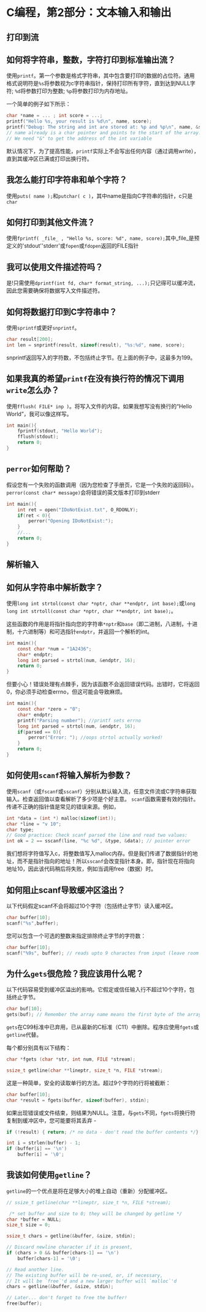 # C编程，第2部分：文本输入和输出

## 打印到流

## 如何将字符串，整数，字符打印到标准输出流？

使用`printf`。第一个参数是格式字符串，其中包含要打印的数据的占位符。通用格式说明符是`%s`将参数视为c字符串指针，保持打印所有字符，直到达到NULL字符; `%d`将参数打印为整数; `%p`将参数打印为内存地址。

一个简单的例子如下所示：

```c
char *name = ... ; int score = ...;
printf("Hello %s, your result is %d\n", name, score);
printf("Debug: The string and int are stored at: %p and %p\n", name, &score );
// name already is a char pointer and points to the start of the array. 
// We need "&" to get the address of the int variable
```

默认情况下，为了提高性能，`printf`实际上不会写出任何内容（通过调用write），直到其缓冲区已满或打印出换行符。

## 我怎么能打印字符串和单个字符？

使用`puts( name );`和`putchar( c )`，其中name是指向C字符串的指针，c只是`char`

## 如何打印到其他文件流？

使用`fprintf( _file_ , "Hello %s, score: %d", name, score);`其中_file_是预定义的'stdout''stderr'或`fopen`或`fdopen`返回的FILE指针

## 我可以使用文件描述符吗？

是!只需使用`dprintf(int fd, char* format_string, ...);`只记得可以缓冲流，因此您需要确保将数据写入文件描述符。

## 如何将数据打印到C字符串中？

使用`sprintf`或更好`snprintf`。

```c
char result[200];
int len = snprintf(result, sizeof(result), "%s:%d", name, score);
```

snprintf返回写入的字符数，不包括终止字节。在上面的例子中，这最多为199。

## 如果我真的希望`printf`在没有换行符的情况下调用`write`怎么办？

使用`fflush( FILE* inp )`。将写入文件的内容。如果我想写没有换行的“Hello World”，我可以像这样写。

```c
int main(){
    fprintf(stdout, "Hello World");
    fflush(stdout);
    return 0;
}
```

## `perror`如何帮助？

假设您有一个失败的函数调用（因为您检查了手册页，它是一个失败的返回码）。 `perror(const char* message)`会将错误的英文版本打印到stderr

```c
int main(){
    int ret = open("IDoNotExist.txt", O_RDONLY);
    if(ret < 0){
        perror("Opening IDoNotExist:");
    }
    //...
    return 0;
}
```

## 解析输入

## 如何从字符串中解析数字？

使用`long int strtol(const char *nptr, char **endptr, int base);`或`long long int strtoll(const char *nptr, char **endptr, int base);`。

这些函数的作用是将指针指向您的字符串`*nptr`和`base`（即二进制，八进制，十进制，十六进制等）和可选指针`endptr`，并返回一个解析的int。

```c
int main(){
    const char *num = "1A2436";
    char* endptr;
    long int parsed = strtol(num, &endptr, 16);
    return 0;
}
```

但要小心！错误处理有点棘手，因为该函数不会返回错误代码。出错时，它将返回0，你必须手动检查errno，但这可能会导致麻烦。

```c
int main(){
    const char *zero = "0";
    char* endptr;
    printf("Parsing number"); //printf sets errno
    long int parsed = strtol(num, &endptr, 16);
    if(parsed == 0){
        perror("Error: "); //oops strtol actually worked!
    }
    return 0;
}
```

## 如何使用`scanf`将输入解析为参数？

使用`scanf`（或`fscanf`或`sscanf`）分别从默认输入流，任意文件流或C字符串获取输入。检查返回值以查看解析了多少项是个好主意。 `scanf`函数需要有效的指针。传递不正确的指针值是常见的错误来源。例如，

```c
int *data = (int *) malloc(sizeof(int));
char *line = "v 10";
char type;
// Good practice: Check scanf parsed the line and read two values:
int ok = 2 == sscanf(line, "%c %d", &type, &data); // pointer error
```

我们想将字符值写入c，将整数值写入malloc内存。但是我们传递了数据指针的地址，而不是指针指向的地址！所以`sscanf`会改变指针本身。即，指针现在将指向地址10，因此该代码稍后将失败，例如当调用free（数据）时。

## 如何阻止scanf导致缓冲区溢出？

以下代码假定scanf不会将超过10个字符（包括终止字节）读入缓冲区。

```c
char buffer[10];
scanf("%s",buffer);
```

您可以包含一个可选的整数来指定排除终止字节的字符数：

```c
char buffer[10];
scanf("%9s", buffer); // reads upto 9 charactes from input (leave room for the 10th byte to be the terminating byte)
```

## 为什么`gets`很危险？我应该用什么呢？

以下代码容易受到缓冲区溢出的影响。它假定或信任输入行不超过10个字符，包括终止字节。

```c
char buf[10];
gets(buf); // Remember the array name means the first byte of the array
```

`gets`在C99标准中已弃用，已从最新的C标准（C11）中删除。程序应使用`fgets`或`getline`代替。

每个都分别具有以下结构：

```c
char *fgets (char *str, int num, FILE *stream); 

ssize_t getline(char **lineptr, size_t *n, FILE *stream);
```

这是一种简单，安全的读取单行的方法。超过9个字符的行将被截断：

```c
char buffer[10];
char *result = fgets(buffer, sizeof(buffer), stdin);
```

如果出现错误或文件结束，则结果为NULL。注意，与`gets`不同，`fgets`将换行符复制到缓冲区中，您可能要将其丢弃 -

```c
if (!result) { return; /* no data - don't read the buffer contents */}

int i = strlen(buffer) - 1;
if (buffer[i] == '\n') 
    buffer[i] = '\0';
```

## 我该如何使用`getline`？

`getline`的一个优点是将在足够大小的堆上自动（重新）分配缓冲区。

```c
// ssize_t getline(char **lineptr, size_t *n, FILE *stream);

 /* set buffer and size to 0; they will be changed by getline */
char *buffer = NULL;
size_t size = 0;

ssize_t chars = getline(&buffer, &size, stdin);

// Discard newline character if it is present,
if (chars > 0 && buffer[chars-1] == '\n') 
    buffer[chars-1] = '\0';

// Read another line.
// The existing buffer will be re-used, or, if necessary,
// It will be `free`'d and a new larger buffer will `malloc`'d
chars = getline(&buffer, &size, stdin);

// Later... don't forget to free the buffer!
free(buffer);
```